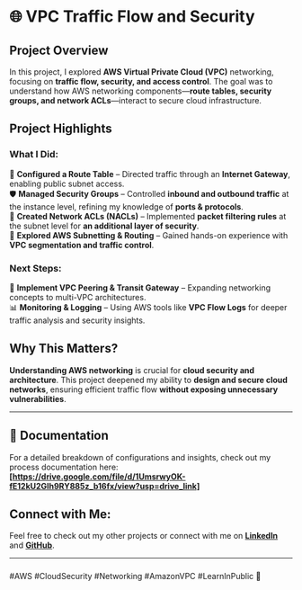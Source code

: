 # 🌐 VPC Traffic Flow and Security  

## **Project Overview**  
In this project, I explored **AWS Virtual Private Cloud (VPC)** networking, focusing on **traffic flow, security, and access control**. The goal was to understand how AWS networking components—**route tables, security groups, and network ACLs**—interact to secure cloud infrastructure.  

## **Project Highlights**  

### **What I Did:**  
🔀 **Configured a Route Table** – Directed traffic through an **Internet Gateway**, enabling public subnet access.  
🛡️ **Managed Security Groups** – Controlled **inbound and outbound traffic** at the instance level, refining my knowledge of **ports & protocols**.  
📜 **Created Network ACLs (NACLs)** – Implemented **packet filtering rules** at the subnet level for **an additional layer of security**.  
📡 **Explored AWS Subnetting & Routing** – Gained hands-on experience with **VPC segmentation and traffic control**.  

### **Next Steps:**  
🚀 **Implement VPC Peering & Transit Gateway** – Expanding networking concepts to multi-VPC architectures.  
📊 **Monitoring & Logging** – Using AWS tools like **VPC Flow Logs** for deeper traffic analysis and security insights.  

## **Why This Matters?**  
**Understanding AWS networking** is crucial for **cloud security and architecture**. This project deepened my ability to **design and secure cloud networks**, ensuring efficient traffic flow **without exposing unnecessary vulnerabilities**.  

---

## **📄 Documentation**  
For a detailed breakdown of configurations and insights, check out my process documentation here: **[https://drive.google.com/file/d/1UmsrwyOK-fE12kU2GIh9RY885z_b16fx/view?usp=drive_link]**  

## Connect with Me:
Feel free to check out my other projects or connect with me on **[LinkedIn](https://www.linkedin.com/in/james-phillips-028141308/)** and **[GitHub](https://github.com/Jphilp4)**.

---  

###  
#AWS #CloudSecurity #Networking #AmazonVPC #LearnInPublic 🚀  
